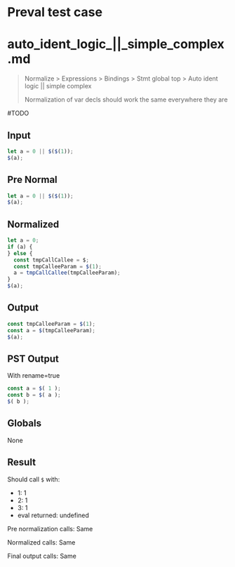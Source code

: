 # Preval test case

# auto_ident_logic_||_simple_complex.md

> Normalize > Expressions > Bindings > Stmt global top > Auto ident logic || simple complex
>
> Normalization of var decls should work the same everywhere they are

#TODO

## Input

`````js filename=intro
let a = 0 || $($(1));
$(a);
`````

## Pre Normal


`````js filename=intro
let a = 0 || $($(1));
$(a);
`````

## Normalized


`````js filename=intro
let a = 0;
if (a) {
} else {
  const tmpCallCallee = $;
  const tmpCalleeParam = $(1);
  a = tmpCallCallee(tmpCalleeParam);
}
$(a);
`````

## Output


`````js filename=intro
const tmpCalleeParam = $(1);
const a = $(tmpCalleeParam);
$(a);
`````

## PST Output

With rename=true

`````js filename=intro
const a = $( 1 );
const b = $( a );
$( b );
`````

## Globals

None

## Result

Should call `$` with:
 - 1: 1
 - 2: 1
 - 3: 1
 - eval returned: undefined

Pre normalization calls: Same

Normalized calls: Same

Final output calls: Same

